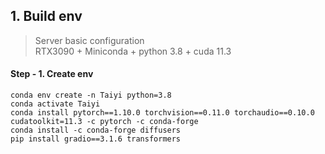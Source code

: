 ## 1. Build env
> Server basic configuration \
> RTX3090 + Miniconda + python 3.8 + cuda 11.3

#### Step - 1. Create env
```shell
conda env create -n Taiyi python=3.8
conda activate Taiyi
conda install pytorch==1.10.0 torchvision==0.11.0 torchaudio==0.10.0 cudatoolkit=11.3 -c pytorch -c conda-forge
conda install -c conda-forge diffusers
pip install gradio==3.1.6 transformers
```